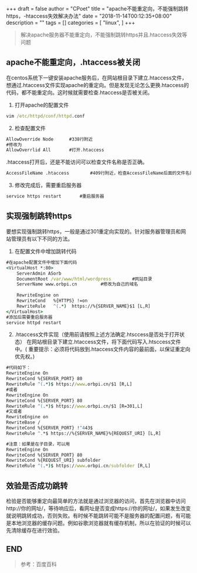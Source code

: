 +++
draft = false
author = "CPoet"
title = "apache不能重定向，不能强制跳转https，-htaccess失效解决办法"
date = "2018-11-14T00:12:35+08:00"
description = ""
tags = []
categories = [
    "linux",
]
+++
> 解决apache服务器不能重定向，不能强制跳转https并且.htaccess失效等问题

## apache不能重定向，.htaccess被关闭
在centos系统下一键安装apache服务后，在网站根目录下建立.htaccess文件，想通过.htaccess文件实现apache的重定向。但是发现无论怎么更换.htaccess的代码，都不能重定向。这时候就需要检查.htaccess是否被关闭。
1. 打开apache的配置文件
```cmd
vim /etc/httpd/conf/httpd.conf
```
2. 检查配置文件
```cmd
AllowOverride Node      #338行附近
#修改为
AllowOverrlid All       #打开.htaccess
```
.htaccess打开后，还是不能访问可以检查文件名称是否正确。
```cmd
AccessFileName .htaccess        #409行附近，检查AccessFileName后面的文件名是否正确，可自定义
```
3. 修改完成后，需要重启服务器
```cmd
service https restart       #重启服务器 
```

## 实现强制跳转https
要想实现强制跳转https，一般是通过301重定向实现的。针对服务器管理员和网站管理员有以下不同的方法。
1. 在配置文件中增加跳转代码
```cmd
#在apache配置文件中增加下面代码
<VirtualHost *:80>
    ServerAdmin ASorb
    DocumentRoot /var/www/html/wordpress        #网站目录
    ServerName www.orbpi.cn         #修改为自己的域名
 
    RewriteEngine on
    RewriteCond   %{HTTPS} !=on
    RewriteRule   ^(.*)  https://%{SERVER_NAME}$1 [L,R]
</VirtualHost>
#添加后需要重启服务器
service httpd restart
```
2. .htaccess文件实现（使用前请按照上述方法确定.htsccess是否处于打开状态）
在网站根目录下建立.htaccess文件，将下面代码写入.htsccess文件中。( 重要提示：必须将代码放到.htaccess文件内容的最前面，以保证重定向优先权。)
```cmd
#代码如下：
RewriteEngine On
RewriteCond %{SERVER_PORT} 80
RewriteRule ^(.*)$ https://www.orbpi.cn/$1 [R,L]
#或者
RewriteEngine On 
RewriteCond %{SERVER_PORT} 80 
RewriteRule ^(.*)$ https://www.orbpi.cn/$1 [R=301,L]
#又或者
RewriteEngine on
RewriteBase /
RewriteCond %{SERVER_PORT} !^443$
RewriteRule ^.*$ https://%{SERVER_NAME}%{REQUEST_URI} [L,R]

#注意：如果是在子目录，可以用
RewriteEngine On
RewriteCond %{SERVER_PORT} 80
RewriteCond %{REQUEST_URI} subfolder
RewriteRule ^(.*)$ https://www.orbpi.cn/subfolder [R,L]
```

## 效验是否成功跳转
检验是否能够重定向最简单的方法就是通过浏览器的访问，首先在浏览器中访问http://你的网址/，等待响应后，看网址是否变成https://你的网址/，如果发生改变就说明跳转成功，否则失败。有时候不能跳转可能不是服务器的配置问题，有可能是本地浏览器的缓存问题。例如谷歌浏览器就有缓存机制，所以在验证的时候可以先清除缓存在进行效验。

## END
> 参考：百度百科
